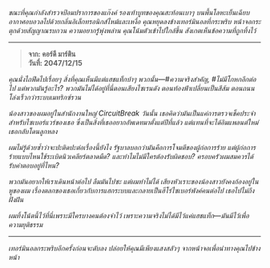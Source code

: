 _ขณะที่คุณกำลังสำรวจป้อมปราการของแก๊งค์ รองเท้าบูทของคุณสะท้อนเบาๆ บนพื้นโลหะเย็นเฉียบ อากาศอบอวลไปด้วยกลิ่นอิเล็กทรอนิกส์ไหม้และเหงื่อ คุณหยุดลงข้างเทอร์มินอลที่กระพริบ หน้าจอกระตุกด้วยสัญญาณรบกวน ความอยากรู้พุ่งพล่าน คุณโน้มตัวเข้าไปใกล้ขึ้น สังเกตเห็นข้อความที่ถูกทิ้งไว้_

---

> **จาก: คอร์ดี มาร์ติน**  
> **วันที่: 2047/12/15**

_คุณนั่งไถฟีดไปเรื่อยๆ สิ่งที่คุณเห็นมีแต่แฮชแท็กบ้าๆ พวกนั้น—#ความจริงสำคัญ, #ไม่มีโกหกอีกต่อไป แต่พวกมันรู้อะไร? พวกมันไม่ได้อยู่ที่นี่ตอนเสียงไซเรนดัง ตอนท้องฟ้าเปลี่ยนเป็นสีส้ม ตอนถนนโล่งเร็วกว่าระบบเมทริกซ์รวน_

_น้องสาวของผมอยู่ในสำนักงานใหญ่ CircuitBreak วันนั้น เธอคิดว่ามันเป็นแค่การตรวจเช็คประจำสำหรับไซเบอร์แวร์ของเธอ ซึ่งเป็นสิ่งที่เธออยากอัพเดทมาตั้งแต่ปีที่แล้ว แต่แทนที่จะได้อิมแพลนต์ใหม่ เธอกลับโดนลูกหลง_

_ผมไม่รู้ด้วยซ้ำว่าจะปะติดปะต่อเรื่องนี้ยังไง รัฐบาลบอกว่ามันคือการโจมตีของผู้ก่อการร้าย แต่ผู้ก่อการร้ายแบบไหนใช้ระเบิดนิวเคลียร์ตลาดมืด? และทำไมไม่มีใครต้องรับผิดชอบ? ครอบครัวผมสมควรได้รับคำตอบอยู่ที่ไหน?_

_พวกมันอยากให้เราเดินหน้าต่อไป ลืมมันไปซะ แต่ผมทำไม่ได้ เสียงหัวเราะของน้องสาวยังคงก้องอยู่ในหูของผม เรื่องตลกของเธอเกี่ยวกับการแฮกระบบและกลายเป็นฮีโร่ไซเบอร์พังค์คนต่อไป เธอไปไม่ถึงฝั่งฝัน_

_ผมทิ้งโน้ตนี้ไว้ที่นี่เพราะมีใครบางคนต้องจำไว้ เพราะความจริงไม่ได้มีไว้แค่แฮชแท็ก—มันมีไว้เพื่อความยุติธรรม_

---

_เทอร์มินอลกระพริบอีกครั้งก่อนจะดับลง ปล่อยให้คุณมีเพียงแสงสลัวๆ จากหน้าจอเพื่อนำทางคุณไปข้างหน้า_
